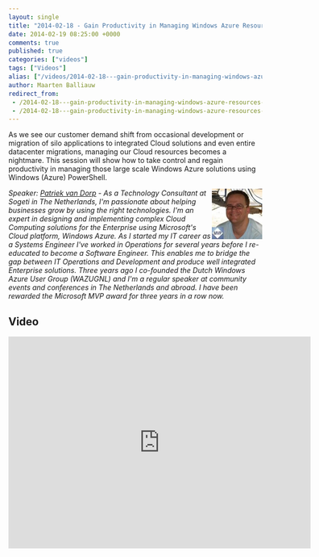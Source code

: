 ```yaml
---
layout: single
title: "2014-02-18 - Gain Productivity in Managing Windows Azure Resources Using PowerShell"
date: 2014-02-19 08:25:00 +0000
comments: true
published: true
categories: ["videos"]
tags: ["Videos"]
alias: ["/videos/2014-02-18---gain-productivity-in-managing-windows-azure-resources-using-powershell"]
author: Maarten Balliauw
redirect_from:
 - /2014-02-18---gain-productivity-in-managing-windows-azure-resources-using-powershell.html
 - /2014-02-18---gain-productivity-in-managing-windows-azure-resources-using-powershell.html
---
```


<p>As we see our customer demand shift from occasional development or migration of silo applications to integrated Cloud solutions and even entire datacenter migrations, managing our Cloud resources becomes a nightmare. This session will show how to take control and regain productivity in managing those large scale Windows Azure solutions using Windows (Azure) PowerShell.</p>
<p><em><img width="100" align="right" alt="Patriek van Dorp" src="/assets/media/speakers/patriek-van-dorp.jpg"></em></p>
<p><i>Speaker: <a href="http://onwindowsazure.com/" target="_blank">Patriek van Dorp</a> - As a Technology Consultant at Sogeti in The Netherlands, I'm passionate about helping businesses grow by using the right technologies. I'm an expert in designing and implementing complex Cloud Computing solutions for the Enterprise using Microsoft's Cloud platform, Windows Azure. As I started my IT career as a Systems Engineer I've worked in Operations for several years before I re-educated to become a Software Engineer. This enables me to bridge the gap between IT Operations and Development and produce well integrated Enterprise solutions. Three years ago I co-founded the Dutch Windows Azure User Group (WAZUGNL) and I'm a regular speaker at community events and conferences in The Netherlands and abroad. I have been rewarded the Microsoft MVP award for three years in a row now.</i></p>

<h2>Video</h2>
<div>
				
				
				
<iframe width="600" height="420" src="http://www.youtube.com/embed/khroUlBRME0?hd=1" frameborder="0" allowfullscreen=""></iframe>
				
</div>







